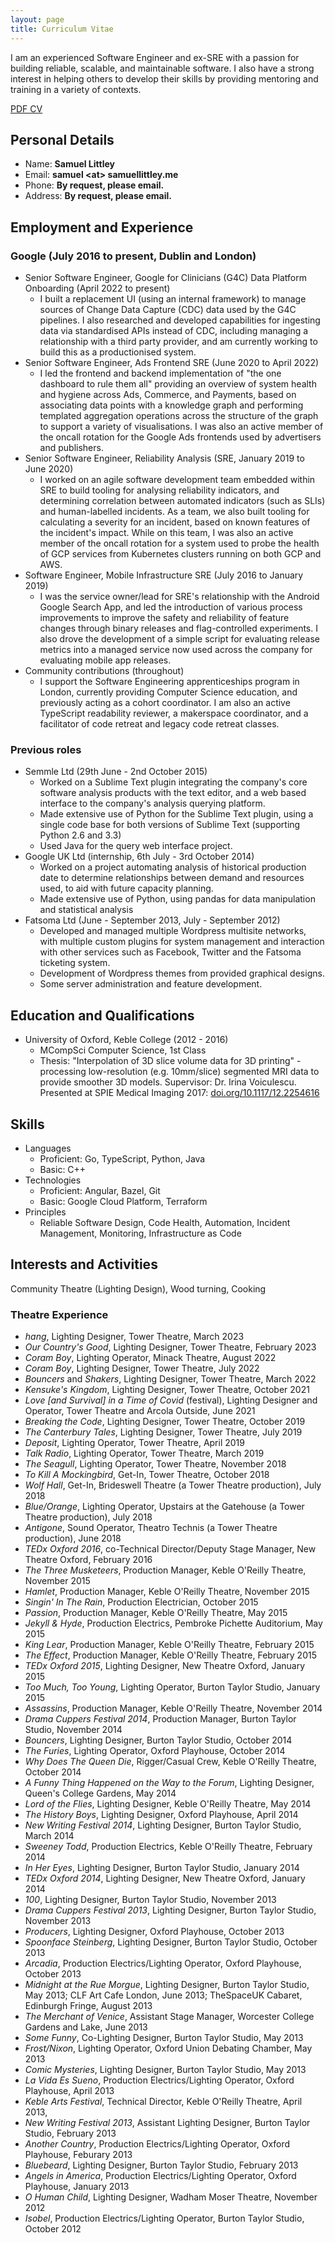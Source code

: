 ```yaml
---
layout: page
title: Curriculum Vitae
---
```


I am an experienced Software Engineer and ex-SRE with a passion for building reliable, scalable, and maintainable software. I also have a strong interest in helping others to develop their skills by providing mentoring and training in a variety of contexts.

[PDF CV](http://samuellittley.me/Samuel_Littley_CV.pdf)

## Personal Details

 * Name: __Samuel Littley__
 * Email: __samuel &lt;at&gt; samuellittley.me__
 * Phone: __By request, please email.__
 * Address: __By request, please email.__

## Employment and Experience

### Google (July 2016 to present, Dublin and London)

 * Senior Software Engineer, Google for Clinicians (G4C) Data Platform Onboarding (April 2022 to present)
     - I built a replacement UI (using an internal framework) to manage sources of Change Data Capture (CDC) data used by the G4C pipelines. I also researched and developed capabilities for ingesting data via standardised APIs instead of CDC, including managing a relationship with a third party provider, and am currently working to build this as a productionised system.
 * Senior Software Engineer, Ads Frontend SRE (June 2020 to April 2022)
     - I led the frontend and backend implementation of "the one dashboard to rule them all" providing an overview of system health and hygiene across Ads, Commerce, and Payments, based on associating data points with a knowledge graph and performing templated aggregation operations across the structure of the graph to support a variety of visualisations. I was also an active member of the oncall rotation for the Google Ads frontends used by advertisers and publishers.
 * Senior Software Engineer, Reliability Analysis (SRE, January 2019 to June 2020)
     - I worked on an agile software development team embedded within SRE to build tooling for analysing reliability indicators, and determining correlation between automated indicators (such as SLIs) and human-labelled incidents. As a team, we also built tooling for calculating a severity for an incident, based on known features of the incident's impact. While on this team, I was also an active member of the oncall rotation for a system used to probe the health of GCP services from Kubernetes clusters running on both GCP and AWS.
 * Software Engineer, Mobile Infrastructure SRE (July 2016 to January 2019)
     - I was the service owner/lead for SRE's relationship with the Android Google Search App, and led the introduction of various process improvements to improve the safety and reliability of feature changes through binary releases and flag-controlled experiments. I also drove the development of a simple script for evaluating release metrics into a managed service now used across the company for evaluating mobile app releases.
 * Community contributions (throughout)
     - I support the Software Engineering apprenticeships program in London, currently providing Computer Science education, and previously acting as a cohort coordinator. I am also an active TypeScript readability reviewer, a makerspace coordinator, and a facilitator of code retreat and legacy code retreat classes.

### Previous roles

 * Semmle Ltd (29th June - 2nd October 2015)
     - Worked on a Sublime Text plugin integrating the company's core software analysis products with the text editor, and a web based interface to the company's analysis querying platform.
     - Made extensive use of Python for the Sublime Text plugin, using a single code base for both versions of Sublime Text (supporting Python 2.6 and 3.3)
     - Used Java for the query web interface project.
 * Google UK Ltd (internship, 6th July - 3rd October 2014)
     - Worked on a project automating analysis of historical production date to determine relationships between demand and resources used, to aid with future capacity planning.
     - Made extensive use of Python, using pandas for data manipulation and statistical analysis
 * Fatsoma Ltd (June - September 2013, July - September 2012)
     - Developed and managed multiple Wordpress multisite networks, with multiple custom plugins for system management and interaction with other services such as Facebook, Twitter and the Fatsoma ticketing system.
     - Development of Wordpress themes from provided graphical designs.
     - Some server administration and feature development.

## Education and Qualifications

 * University of Oxford, Keble College (2012 - 2016)
     - MCompSci Computer Science, 1st Class
     - Thesis: "Interpolation of 3D slice volume data for 3D printing" - processing low-resolution (e.g. 10mm/slice) segmented MRI data to provide smoother 3D models. Supervisor: Dr. Irina Voiculescu. Presented at SPIE Medical Imaging 2017: [doi.org/10.1117/12.2254616](https://doi.org/10.1117/12.2254616)

## Skills

 * Languages
     - Proficient: Go, TypeScript, Python, Java
     - Basic: C++
 * Technologies
     - Proficient: Angular, Bazel, Git
     - Basic: Google Cloud Platform, Terraform
 * Principles
     - Reliable Software Design, Code Health, Automation, Incident Management, Monitoring, Infrastructure as Code

## Interests and Activities

Community Theatre (Lighting Design), Wood turning, Cooking

### Theatre Experience
 * _hang_, Lighting Designer, Tower Theatre, March 2023
 * _Our Country's Good_, Lighting Designer, Tower Theatre, February 2023
 * _Coram Boy_, Lighting Operator, Minack Theatre, August 2022
 * _Coram Boy_, Lighting Designer, Tower Theatre, July 2022
 * _Bouncers_ and _Shakers_, Lighting Designer, Tower Theatre, March 2022
 * _Kensuke's Kingdom_, Lighting Designer, Tower Theatre, October 2021
 * _Love [and Survival] in a Time of Covid_ (festival), Lighting Designer and Operator, Tower Theatre and Arcola Outside, June 2021
 * _Breaking the Code_, Lighting Designer, Tower Theatre, October 2019
 * _The Canterbury Tales_, Lighting Designer, Tower Theatre, July 2019
 * _Deposit_, Lighting Operator, Tower Theatre, April 2019
 * _Talk Radio_, Lighting Operator, Tower Theatre, March 2019
 * _The Seagull_, Lighting Operator, Tower Theatre, November 2018
 * _To Kill A Mockingbird_, Get-In, Tower Theatre, October 2018
 * _Wolf Hall_, Get-In, Brideswell Theatre (a Tower Theatre production), July 2018
 * _Blue/Orange_, Lighting Operator, Upstairs at the Gatehouse (a Tower Theatre production), July 2018
 * _Antigone_, Sound Operator, Theatro Technis (a Tower Theatre production), June 2018
 * _TEDx Oxford 2016_, co-Technical Director/Deputy Stage Manager, New Theatre Oxford, February 2016
 * _The Three Musketeers_, Production Manager, Keble O'Reilly Theatre, November 2015
 * _Hamlet_, Production Manager, Keble O'Reilly Theatre, November 2015
 * _Singin' In The Rain_, Production Electrician, October 2015
 * _Passion_, Production Manager, Keble O'Reilly Theatre, May 2015
 * _Jekyll & Hyde_, Production Electrics, Pembroke Pichette Auditorium, May 2015
 * _King Lear_, Production Manager, Keble O'Reilly Theatre, February 2015
 * _The Effect_, Production Manager, Keble O'Reilly Theatre, February 2015
 * _TEDx Oxford 2015_, Lighting Designer, New Theatre Oxford, January 2015
 * _Too Much, Too Young_, Lighting Operator, Burton Taylor Studio, January 2015
 * _Assassins_, Production Manager, Keble O'Reilly Theatre, November 2014
 * _Drama Cuppers Festival 2014_, Production Manager, Burton Taylor Studio, November 2014
 * _Bouncers_, Lighting Designer, Burton Taylor Studio, October 2014
 * _The Furies_, Lighting Operator, Oxford Playhouse, October 2014
 * _Why Does The Queen Die_, Rigger/Casual Crew, Keble O'Reilly Theatre, October 2014
 * _A Funny Thing Happened on the Way to the Forum_, Lighting Designer, Queen's College Gardens, May 2014
 * _Lord of the Flies_, Lighting Designer, Keble O'Reilly Theatre, May 2014
 * _The History Boys_, Lighting Designer, Oxford Playhouse, April 2014
 * _New Writing Festival 2014_, Lighting Designer, Burton Taylor Studio, March 2014
 * _Sweeney Todd_, Production Electrics, Keble O'Reilly Theatre, February 2014
 * _In Her Eyes_, Lighting Designer, Burton Taylor Studio, January 2014
 * _TEDx Oxford 2014_, Lighting Designer, New Theatre Oxford, January 2014
 * _100_, Lighting Designer, Burton Taylor Studio, November 2013
 * _Drama Cuppers Festival 2013_, Lighting Designer, Burton Taylor Studio, November 2013
 * _Producers_, Lighting Designer, Oxford Playhouse, October 2013
 * _Spoonface Steinberg_, Lighting Designer, Burton Taylor Studio, October 2013
 * _Arcadia_, Production Electrics/Lighting Operator, Oxford Playhouse, October 2013
 * _Midnight at the Rue Morgue_, Lighting Designer, Burton Taylor Studio, May 2013; CLF Art Cafe London, June 2013; TheSpaceUK Cabaret, Edinburgh Fringe, August 2013
 * _The Merchant of Venice_, Assistant Stage Manager, Worcester College Gardens and Lake, June 2013
 * _Some Funny_, Co-Lighting Designer, Burton Taylor Studio, May 2013
 * _Frost/Nixon_, Lighting Operator, Oxford Union Debating Chamber, May 2013
 * _Comic Mysteries_, Lighting Designer, Burton Taylor Studio, May 2013
 * _La Vida Es Sueno_, Production Electrics/Lighting Operator, Oxford Playhouse, April 2013
 * _Keble Arts Festival_, Technical Director, Keble O'Reilly Theatre, April 2013,
 * _New Writing Festival 2013_, Assistant Lighting Designer, Burton Taylor Studio, February 2013
 * _Another Country_, Production Electrics/Lighting Operator, Oxford Playhouse, Feburary 2013
 * _Bluebeard_, Lighting Designer, Burton Taylor Studio, February 2013
 * _Angels in America_, Production Electrics/Lighting Operator, Oxford Playhouse, January 2013
 * _O Human Child_, Lighting Designer, Wadham Moser Theatre, November 2012
 * _Isobel_, Production Electrics/Lighting Operator, Burton Taylor Studio, October 2012
